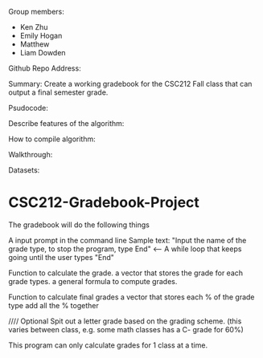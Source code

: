 Group members:
- Ken Zhu
- Emily Hogan
- Matthew 
- Liam Dowden

Github Repo Address:

Summary:
Create a working gradebook for the CSC212 Fall class that can output a final semester grade. 

Psudocode:


Describe features of the algorithm:


How to compile algorithm:


Walkthrough:


Datasets:


# CSC212-Gradebook-Project

The gradebook will do the following things

A input prompt in the command line
Sample text: "Input the name of the grade type, to stop the program, type End" <-- A while loop that keeps going until the user types "End"

Function to calculate the grade.
  a vector that stores the grade for each grade types.
  a general formula to compute grades.

Function to calculate final grades
  a vector that stores each % of the grade type
  add all the % together
  
  //// Optional
  Spit out a letter grade based on the grading scheme. (this varies between class, e.g. some math classes has a C- grade for 60%)
  
  This program can only calculate grades for 1 class at a time.
  
